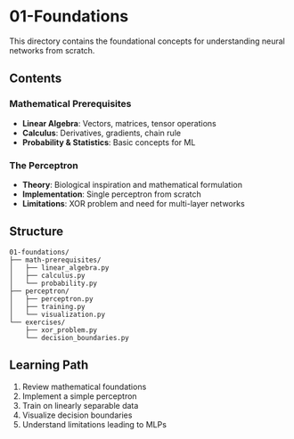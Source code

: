 # 01-Foundations

This directory contains the foundational concepts for understanding neural networks from scratch.

## Contents

### Mathematical Prerequisites
- **Linear Algebra**: Vectors, matrices, tensor operations
- **Calculus**: Derivatives, gradients, chain rule
- **Probability & Statistics**: Basic concepts for ML

### The Perceptron
- **Theory**: Biological inspiration and mathematical formulation
- **Implementation**: Single perceptron from scratch
- **Limitations**: XOR problem and need for multi-layer networks

## Structure
```
01-foundations/
├── math-prerequisites/
│   ├── linear_algebra.py
│   ├── calculus.py
│   └── probability.py
├── perceptron/
│   ├── perceptron.py
│   ├── training.py
│   └── visualization.py
└── exercises/
    ├── xor_problem.py
    └── decision_boundaries.py
```

## Learning Path
1. Review mathematical foundations
2. Implement a simple perceptron
3. Train on linearly separable data
4. Visualize decision boundaries
5. Understand limitations leading to MLPs